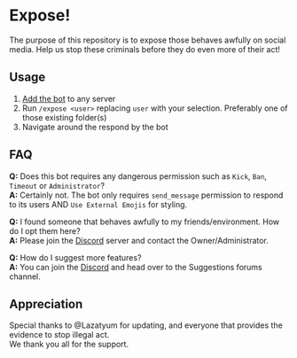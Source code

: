 # Expose!
The purpose of this repository is to expose those behaves awfully on social media.
Help us stop these criminals before they do even more of their act!

## Usage
1. [Add the bot](https://discord.com/oauth2/authorize?client_id=1249999879061897278) to any server
2. Run `/expose <user>` replacing `user` with your selection. Preferably one of those existing folder(s)
3. Navigate around the respond by the bot

## FAQ
**Q:** Does this bot requires any dangerous permission such as `Kick`, `Ban`, `Timeout` or `Administrator`?  
**A:** Certainly not. The bot only requires `send_message` permission to respond to its users AND `Use External Emojis` for styling.  
  
**Q:** I found someone that behaves awfully to my friends/environment. How do I opt them here?  
**A:** Please join the [Discord](https://discord.gg/VErveCCJ67) server and contact the Owner/Administrator.  
  
**Q:** How do I suggest more features?  
**A:** You can join the [Discord](https://discord.gg/VErveCCJ67) and head over to the Suggestions forums channel.  
  
## Appreciation
Special thanks to @Lazatyum for updating, and everyone that provides the evidence to stop illegal act.  
We thank you all for the support.
